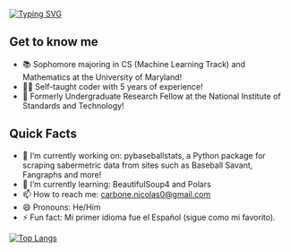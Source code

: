 [![Typing SVG](https://readme-typing-svg.demolab.com?font=Fira+Code&size=30&pause=1000&color=E1B4F7&background=6700FF00&repeat=false&width=435&lines=Hi%2C+I'm+Nicolas+Carbone)](https://git.io/typing-svg)

## Get to know me
- 📚 Sophomore majoring in CS (Machine Learning Track) and Mathematics at the University of Maryland!
- 🧑‍💻 Self-taught coder with 5 years of experience!
- 🏢 Formerly Undergraduate Research Fellow at the National Institute of Standards and Technology!

## Quick Facts
- 🔭 I’m currently working on: pybaseballstats, a Python package for scraping sabermetric data from sites such as Baseball Savant, Fangraphs and more!
- 🌱 I’m currently learning: BeautifulSoup4 and Polars
- 📫 How to reach me: carbone.nicolas0@gmail.com
- 😄 Pronouns: He/Him
- ⚡ Fun fact: Mi primer idioma fue el Español (sigue como mi favorito).

[![Top Langs](https://github-readme-stats.vercel.app/api/top-langs/?username=nico671&exclude_repo=optitask,aquarius,resourceful_frontend)](https://github.com/anuraghazra/github-readme-stats)
